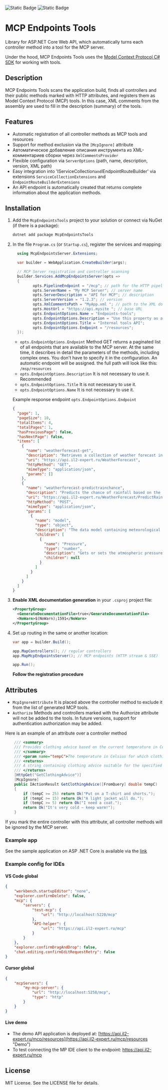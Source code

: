 ![Static Badge](https://img.shields.io/badge/MCP%20SDK-preview.14-%239553E9?logo=dotnet)
![Static Badge](https://img.shields.io/badge/MCP%20Endpoints%20Tools-v1.0.6%20alpha-%239553E9?logo=dotnet)

# MCP Endpoints Tools

Library for ASP.NET Core Web API, which automatically turns each controller method into a tool for the MCP
server.

Under the hood, MCP Endpoints Tools uses
the [Model Context Protocol C# SDK](https://github.com/modelcontextprotocol/csharp-sdk "Model Context Protocol C# SDK")
for working with tools.

## Description

MCP Endpoints Tools scans the application build, finds all controllers and their public methods marked with HTTP
attributes, and registers them as Model Context Protocol (MCP) tools. In this case, XML comments from the assembly are
used to fill in the description (summary) of the tools.

## Features

* Automatic registration of all controller methods as MCP tools and resources
* Support for method exclusion via the `[McpIgnore]` attribute
* Автоматическое добавление описания инструмента из XML-комментариев сборки через `XmlCommentsProvider`
* Flexible configuration via `ServerOptions` (path, name, description, version, XML path)
* Easy integration into 'IServiceCollection` and `IEndpointRouteBuilder' via extensions `ServiceCollectionExtensions`
  and `EndpointRouteBuilderExtensions`
* An API endpoint is automatically created that returns complete information about the application methods.

## Installation

1. Add the `McpEndpointsTools` project to your solution or connect via NuGet (if there is a package):

   ```bash
   dotnet add package McpEndpointsTools
   ```

2. In the file `Program.cs` (or `Startup.cs`), register the services and mapping:

   ```csharp
     using McpEndpointsServer.Extensions;

     var builder = WebApplication.CreateBuilder(args);

     // MCP Server registration and controller scanning
     builder.Services.AddMcpEndpointsServer(opts =>
     {
            opts.PipelineEndpoint = "/mcp"; // path for the HTTP pipeline
            opts.ServerName = "My MCP Server"; // server name
            opts.ServerDescription = "API for MCP"; // description
            opts.ServerVersion = "1.2.3"; // version
            opts.XmlCommentsPath = "MyApp.xml "; // path to the XML documentation file
            opts.HostUrl = "https://api.mysite "; // base URL
            opts.EndpointOptions.Name = "Endpoints-tools";
            opts.EndpointOptions.Description = "Use this property as an incentive for your LLM. Do not set this property if in doubt. It is better to remove this property from the configuration altogether.";
            opts.EndpointOptions.Title = "Internal tools API";
            opts.EndpointOptions.Endpoint = "/resources";
     });
   ```

   - `opts.EndpointOptions.Endpoint` Method GET returns a paginated list of all endpoints that are available to the MCP
     server. At the same time, it describes in detail the parameters of the methods, including complex ones. You don't
     have
     to specify it in the configuration. An automatic endpoint will be assigned. the full path will look like this:
     `/msp/resources`
   - `opts.EndpointOptions.Description` It is not necessary to use it. Recommended
   - `opts.EndpointOptions.Title` It is not necessary to use it.
   - `opts.EndpointOptions.Name` It is not necessary to use it.

   Example response endpoint `opts.EndpointOptions.Endpoint`
   ```json
   {
     "page": 1,
     "pageSize": 10,
     "totalItems": 4,
     "totalPages": 1,
     "hasPreviousPage": false,
     "hasNextPage": false,
     "items": [
       {
         "name": "weatherforecast-get",
         "description": "Retrieves a collection of weather forecast information for the upcoming days.",
         "uri": "https://api.il2-expert.ru/WeatherForecast",
         "httpMethod": "GET",
         "mimeType": "application/json",
         "params": []
       },
       {
         "name": "weatherforecast-predictrainchance",
         "description": "Predicts the chance of rainfall based on the provided meteorological data.",
         "uri": "https://api.il2-expert.ru/WeatherForecast/PredictRainChance",
         "httpMethod": "POST",
         "mimeType": "application/json",
         "params": [
           {
             "name": "model",
             "type": "object",
             "description": "The data model containing meteorological inputs, such as pressure, used for predicting rainfall.",
             "children": [
               {
                 "name": "Pressure",
                 "type": "number",
                 "description": "Gets or sets the atmospheric pressure value used in predicting the chance of rainfall.\n            This value typically represents the barometric pressure measured in a specific unit, such as hPa or atm.",
                 "children": null
               }
             ]
           }
         ]
       }
     ]
   }
   ```

3. **Enable XML documentation generation** in your `.csproj` project file:
   ```xml
   <PropertyGroup>
     <GenerateDocumentationFile>true</GenerateDocumentationFile>
     <NoWarn>$(NoWarn);1591</NoWarn>
   </PropertyGroup>
   ```

4. Set up routing in the same or another location:

   ```csharp
   var app = builder.Build();

   app.MapControllers(); // regular controllers
   app.MapMcpEndpointsServer(); // MCP endpoints (HTTP stream & SSE)

   app.Run();
   ```
   **Follow the registration procedure**

## Attributes

* `McpIgnoreAttribute` It is placed above the controller method to exclude it from the list of generated MCP tools.
* `Authorize` Methods and controllers marked with the Authorize attribute will not be added to the tools. In future
  versions, support for authentication authorization may be added.

Here is an example of an attribute over a controller method

```csharp
    /// <summary>
    /// Provides clothing advice based on the current temperature in Celsius.
    /// </summary>
    /// <param name="tempC">The temperature in Celsius for which clothing advice is needed.</param>
    /// <returns>
    /// A string containing clothing advice suitable for the specified temperature.
    /// </returns>
    [HttpGet("GetClothingAdvice")]
    [McpIgnore]
    public IActionResult GetClothingAdvice([FromQuery] double tempC)
    {
        if (tempC >= 25) return Ok("Put on a T-shirt and shorts.");
        if (tempC >= 15) return Ok("A light jacket will do.");
        if (tempC >= 5) return Ok("I need a coat.");
        return Ok("It's very cold — keep warm!");
    }
```

If you mark the entire controller with this attribute, all controller methods will be ignored by the MCP server.

### Example app

See the sample application on ASP .NET Core is available via
the [link](https://github.com/DED-Zlodey/McpEndpontsTools/tree/master/WebApiExample "WebApiExample")


### Example config for IDEs

#### VS Code global

   ```json
   {
       "workbench.startupEditor": "none",
       "explorer.confirmDelete": false,
       "mcp": {
           "servers": {
               "test-mcp": {
                   "url": "http://localhost:5220/mcp"
               },
               "API-helper": {
                   "url": "https://api.il2-expert.ru/mcp"
               }
           }
       },
       "explorer.confirmDragAndDrop": false,
       "chat.editing.confirmEditRequestRetry": false
   }
   ```
#### Cursor global
   ```json
   {
       "mcpServers": {
           "my-mcp-server": {
               "url": "http://localhost:5258/mcp",
               "type": "http"
           }
       }
   }
   ```


#### Live demo
- The demo API application is deployed at: [https://api.il2-expert.ru/mcp/resources](https://api.il2-expert.ru/mcp/resources "Demo")
- To test connecting the MP IDE client to the endpoint: https://api.il2-expert.ru/mcp


## License

MIT License. See the LICENSE file for details.
